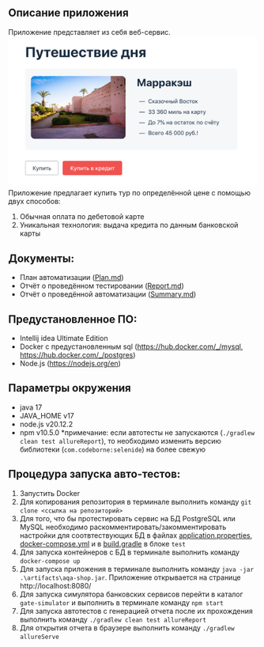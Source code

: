 ## Описание приложения

Приложение представляет из себя веб-сервис.
![img.png](img.png)
Приложение предлагает купить тур по определённой цене с помощью двух способов:

1. Обычная оплата по дебетовой карте
2. Уникальная технология: выдача кредита по данным банковской карты

## Документы:

- План автоматизации ([Plan.md](https://github.com/Ekaterina-Isabel/Diploma/blob/master/Plan.md))
- Отчёт о проведённом тестировании ([Report.md](https://github.com/Ekaterina-Isabel/Diploma/blob/master/Report.md))
- Отчёт о проведённой автоматизации ([Summary.md](https://github.com/Ekaterina-Isabel/Diploma/blob/master/Summary.md))

## Предустановленное ПО:

- Intellij idea Ultimate Edition
- Docker с предустановленным sql (https://hub.docker.com/_/mysql, https://hub.docker.com/_/postgres)
- Node.js (https://nodejs.org/en)

## Параметры окружения
- java 17
- JAVA_HOME v17
- node.js v20.12.2
- npm v10.5.0
*примечание: если автотесты не запускаются (`./gradlew clean test allureReport`), то необходимо изменить версию библиотеки (`com.codeborne:selenide`) на более свежую

## Процедура запуска авто-тестов:

1. Запустить Docker
2. Для копирования репозитория в терминале выполнить команду `git clone <ссылка на репозиторий>`
3. Для того, что бы протестировать сервис на БД PostgreSQL или MySQL необходимо раскомментировать/закомментировать настройки для соотвтествующих БД в файлах [application.properties](https://github.com/Ekaterina-Isabel/Diploma/blob/master/application.properties), [docker-compose.yml](https://github.com/Ekaterina-Isabel/Diploma/blob/master/docker-compose.yml) и в [build.gradle](https://github.com/Ekaterina-Isabel/Diploma/blob/master/build.gradle) в блоке `test`
4. Для запуска контейнеров с БД в терминале выполнить команду `docker-compose up`
5. Для запуска приложения в терминале выполнить команду `java -jar .\artifacts\aqa-shop.jar`. Приложение открывается на
   странице http://localhost:8080/
6. Для запуска симулятора банковских сервисов перейти в каталог `gate-simulator` и выполнить в терминале
   команду `npm start`
7. Для запуска автотестов с генерацией отчета после их прохождения выполнить команду `./gradlew clean test allureReport`
8. Для открытия отчета в браузере выполнить команду `./gradlew allureServe`
